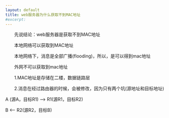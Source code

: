 ```yaml
---
layout: default
title: web服务器为什么获取不到MAC地址
#excerpt: 
---
```


　　先说结论：web服务器是获取不到MAC地址  



　　本地网络可以获取到MAC地址  

　　本地网络下，消息是全部广播(flooding)，所以，是可以得到mac地址  



　　外网不可以获取到mac地址  

　　1.MAC地址是存储在二楼，数据链路层

　　2.消息在经过路由器的时候，会被修改，因为只有两个坑(源地址和目标地址)



A (源A，目标R1) --> R1(源R1，目标R2)

B <-- R2(源R2，目标B)